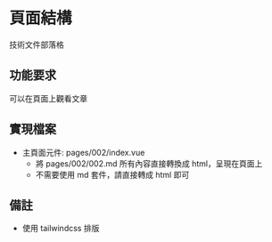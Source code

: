 # 頁面結構

技術文件部落格

## 功能要求

可以在頁面上觀看文章

## 實現檔案

- 主頁面元件: pages/002/index.vue
    - 將 pages/002/002.md 所有內容直接轉換成 html，呈現在頁面上
    - 不需要使用 md 套件，請直接轉成 html 即可

## 備註

- 使用 tailwindcss 排版
